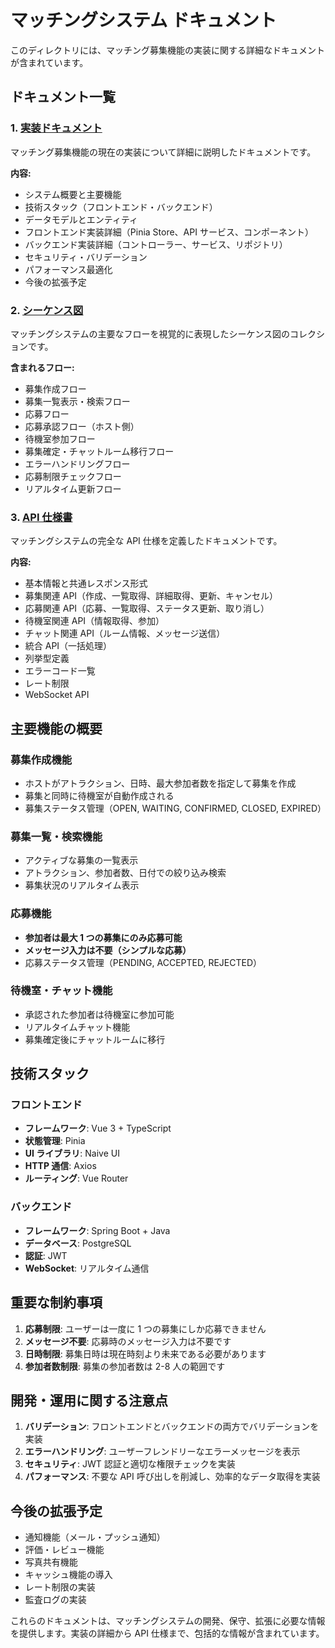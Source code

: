 # マッチングシステム ドキュメント

このディレクトリには、マッチング募集機能の実装に関する詳細なドキュメントが含まれています。

## ドキュメント一覧

### 1. [実装ドキュメント](./matching-system-implementation.md)

マッチング募集機能の現在の実装について詳細に説明したドキュメントです。

**内容:**

- システム概要と主要機能
- 技術スタック（フロントエンド・バックエンド）
- データモデルとエンティティ
- フロントエンド実装詳細（Pinia Store、API サービス、コンポーネント）
- バックエンド実装詳細（コントローラー、サービス、リポジトリ）
- セキュリティ・バリデーション
- パフォーマンス最適化
- 今後の拡張予定

### 2. [シーケンス図](./matching-system-sequence-diagrams.md)

マッチングシステムの主要なフローを視覚的に表現したシーケンス図のコレクションです。

**含まれるフロー:**

- 募集作成フロー
- 募集一覧表示・検索フロー
- 応募フロー
- 応募承認フロー（ホスト側）
- 待機室参加フロー
- 募集確定・チャットルーム移行フロー
- エラーハンドリングフロー
- 応募制限チェックフロー
- リアルタイム更新フロー

### 3. [API 仕様書](./matching-api-specification.md)

マッチングシステムの完全な API 仕様を定義したドキュメントです。

**内容:**

- 基本情報と共通レスポンス形式
- 募集関連 API（作成、一覧取得、詳細取得、更新、キャンセル）
- 応募関連 API（応募、一覧取得、ステータス更新、取り消し）
- 待機室関連 API（情報取得、参加）
- チャット関連 API（ルーム情報、メッセージ送信）
- 統合 API（一括処理）
- 列挙型定義
- エラーコード一覧
- レート制限
- WebSocket API

## 主要機能の概要

### 募集作成機能

- ホストがアトラクション、日時、最大参加者数を指定して募集を作成
- 募集と同時に待機室が自動作成される
- 募集ステータス管理（OPEN, WAITING, CONFIRMED, CLOSED, EXPIRED）

### 募集一覧・検索機能

- アクティブな募集の一覧表示
- アトラクション、参加者数、日付での絞り込み検索
- 募集状況のリアルタイム表示

### 応募機能

- **参加者は最大 1 つの募集にのみ応募可能**
- **メッセージ入力は不要（シンプルな応募）**
- 応募ステータス管理（PENDING, ACCEPTED, REJECTED）

### 待機室・チャット機能

- 承認された参加者は待機室に参加可能
- リアルタイムチャット機能
- 募集確定後にチャットルームに移行

## 技術スタック

### フロントエンド

- **フレームワーク**: Vue 3 + TypeScript
- **状態管理**: Pinia
- **UI ライブラリ**: Naive UI
- **HTTP 通信**: Axios
- **ルーティング**: Vue Router

### バックエンド

- **フレームワーク**: Spring Boot + Java
- **データベース**: PostgreSQL
- **認証**: JWT
- **WebSocket**: リアルタイム通信

## 重要な制約事項

1. **応募制限**: ユーザーは一度に 1 つの募集にしか応募できません
2. **メッセージ不要**: 応募時のメッセージ入力は不要です
3. **日時制限**: 募集日時は現在時刻より未来である必要があります
4. **参加者数制限**: 募集の参加者数は 2-8 人の範囲です

## 開発・運用に関する注意点

1. **バリデーション**: フロントエンドとバックエンドの両方でバリデーションを実装
2. **エラーハンドリング**: ユーザーフレンドリーなエラーメッセージを表示
3. **セキュリティ**: JWT 認証と適切な権限チェックを実装
4. **パフォーマンス**: 不要な API 呼び出しを削減し、効率的なデータ取得を実装

## 今後の拡張予定

- 通知機能（メール・プッシュ通知）
- 評価・レビュー機能
- 写真共有機能
- キャッシュ機能の導入
- レート制限の実装
- 監査ログの実装

これらのドキュメントは、マッチングシステムの開発、保守、拡張に必要な情報を提供します。実装の詳細から API 仕様まで、包括的な情報が含まれています。
